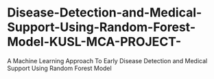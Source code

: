 # Disease-Detection-and-Medical-Support-Using-Random-Forest-Model-KUSL-MCA-PROJECT-
A Machine Learning Approach To Early Disease Detection and Medical Support Using Random Forest Model
